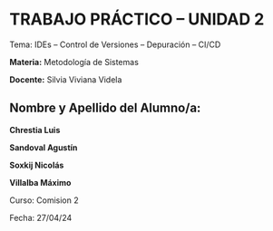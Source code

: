 # TRABAJO PRÁCTICO – UNIDAD 2
Tema: IDEs – Control de Versiones – Depuración – CI/CD

__Materia:__ Metodología de Sistemas

__Docente:__  Silvia Viviana Videla
## Nombre y Apellido del Alumno/a: 
__Chrestia Luis__ 

__Sandoval Agustín__ 

__Soxkij Nicolás__ 

__Villalba Máximo__ 

Curso: Comision 2

Fecha: 27/04/24

